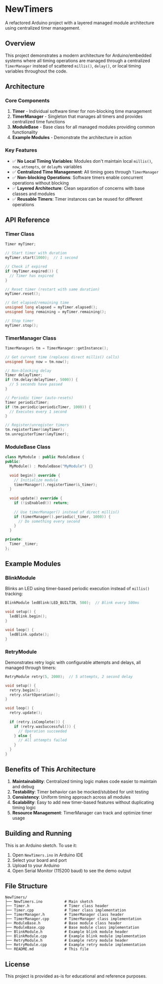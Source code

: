 # NewTimers

A refactored Arduino project with a layered managed module architecture using centralized timer management.

## Overview

This project demonstrates a modern architecture for Arduino/embedded systems where all timing operations are managed through a centralized `TimerManager` instead of scattered `millis()`, `delay()`, or local timing variables throughout the code.

## Architecture

### Core Components

1. **Timer** - Individual software timer for non-blocking time management
2. **TimerManager** - Singleton that manages all timers and provides centralized time functions
3. **ModuleBase** - Base class for all managed modules providing common functionality
4. **Example Modules** - Demonstrate the architecture in action

### Key Features

- ✅ **No Local Timing Variables**: Modules don't maintain local `millis()`, `now`, `attempts`, or `delayMs` variables
- ✅ **Centralized Time Management**: All timing goes through `TimerManager`
- ✅ **Non-blocking Operations**: Software timers enable concurrent operations without blocking
- ✅ **Layered Architecture**: Clean separation of concerns with base classes and modules
- ✅ **Reusable Timers**: Timer instances can be reused for different operations

## API Reference

### Timer Class

```cpp
Timer myTimer;

// Start timer with duration
myTimer.start(1000);  // 1 second

// Check if expired
if (myTimer.expired()) {
  // Timer has expired
}

// Reset timer (restart with same duration)
myTimer.reset();

// Get elapsed/remaining time
unsigned long elapsed = myTimer.elapsed();
unsigned long remaining = myTimer.remaining();

// Stop timer
myTimer.stop();
```

### TimerManager Class

```cpp
TimerManager& tm = TimerManager::getInstance();

// Get current time (replaces direct millis() calls)
unsigned long now = tm.now();

// Non-blocking delay
Timer delayTimer;
if (tm.delay(delayTimer, 5000)) {
  // 5 seconds have passed
}

// Periodic timer (auto-resets)
Timer periodicTimer;
if (tm.periodic(periodicTimer, 1000)) {
  // Executes every 1 second
}

// Register/unregister timers
tm.registerTimer(&myTimer);
tm.unregisterTimer(&myTimer);
```

### ModuleBase Class

```cpp
class MyModule : public ModuleBase {
public:
  MyModule() : ModuleBase("MyModule") {}
  
  void begin() override {
    // Initialize module
    timerManager().registerTimer(&_timer);
  }
  
  void update() override {
    if (!isEnabled()) return;
    
    // Use timerManager() instead of direct millis()
    if (timerManager().periodic(_timer, 1000)) {
      // Do something every second
    }
  }

private:
  Timer _timer;
};
```

## Example Modules

### BlinkModule

Blinks an LED using timer-based periodic execution instead of `millis()` tracking:

```cpp
BlinkModule ledBlink(LED_BUILTIN, 500);  // Blink every 500ms

void setup() {
  ledBlink.begin();
}

void loop() {
  ledBlink.update();
}
```

### RetryModule

Demonstrates retry logic with configurable attempts and delays, all managed through timers:

```cpp
RetryModule retry(5, 2000);  // 5 attempts, 2 second delay

void setup() {
  retry.begin();
  retry.startOperation();
}

void loop() {
  retry.update();
  
  if (retry.isComplete()) {
    if (retry.wasSuccessful()) {
      // Operation succeeded
    } else {
      // All attempts failed
    }
  }
}
```

## Benefits of This Architecture

1. **Maintainability**: Centralized timing logic makes code easier to maintain and debug
2. **Testability**: Timer behavior can be mocked/stubbed for unit testing
3. **Consistency**: Uniform timing approach across all modules
4. **Scalability**: Easy to add new timer-based features without duplicating timing logic
5. **Resource Management**: TimerManager can track and optimize timer usage

## Building and Running

This is an Arduino sketch. To use it:

1. Open `NewTimers.ino` in Arduino IDE
2. Select your board and port
3. Upload to your Arduino
4. Open Serial Monitor (115200 baud) to see the demo output

## File Structure

```
NewTimers/
├── NewTimers.ino          # Main sketch
├── Timer.h                # Timer class header
├── Timer.cpp              # Timer class implementation
├── TimerManager.h         # TimerManager class header
├── TimerManager.cpp       # TimerManager class implementation
├── ModuleBase.h           # Base module class header
├── ModuleBase.cpp         # Base module class implementation
├── BlinkModule.h          # Example blink module header
├── BlinkModule.cpp        # Example blink module implementation
├── RetryModule.h          # Example retry module header
├── RetryModule.cpp        # Example retry module implementation
└── README.md              # This file
```

## License

This project is provided as-is for educational and reference purposes.
